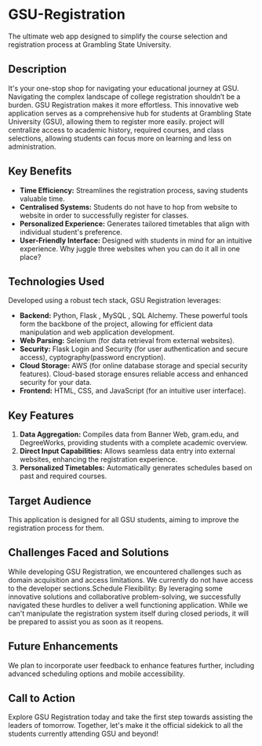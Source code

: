 # GSU-Registration
The ultimate web app designed to simplify the course selection and registration process at Grambling State University. 

## Description
It's your one-stop shop for navigating your educational journey at GSU. Navigating the complex landscape of college registration shouldn’t be a burden. GSU Registration makes it more effortless. This innovative web application serves as a comprehensive hub for students at Grambling State University (GSU), allowing them to register more easily. project will centralize access to academic history, required courses, and class selections, allowing students can focus more on learning and less on administration.

## Key Benefits
- **Time Efficiency:** Streamlines the registration process, saving students valuable time.
- **Centralised Systems:** Students do not have to hop from website to website in order to successfully register for classes.
- **Personalized Experience:** Generates tailored timetables that align with individual student's preference.
- **User-Friendly Interface:** Designed with students in mind for an intuitive experience. Why juggle three websites when you can do it all in one place?

## Technologies Used
Developed using a robust tech stack, GSU Registration leverages:
- **Backend:** Python, Flask , MySQL , SQL Alchemy. These powerful tools form the backbone of the project, allowing for efficient data manipulation and web application development.
- **Web Parsing:** Selenium (for data retrieval from external websites).
- **Security:** Flask Login and Security (for user authentication and secure access), cyptography(password encryption).
- **Cloud Storage:** AWS (for online database storage and special security features).  Cloud-based storage ensures reliable access and enhanced security for your data.
- **Frontend:** HTML, CSS, and JavaScript (for an intuitive user interface).

## Key Features
1. **Data Aggregation:** Compiles data from Banner Web, gram.edu, and DegreeWorks, providing students with a complete academic overview.
2. **Direct Input Capabilities:** Allows seamless data entry into external websites, enhancing the registration experience.
3. **Personalized Timetables:** Automatically generates schedules based on past and required courses.

## Target Audience
This application is designed for all GSU students, aiming to improve the registration process for them.

## Challenges Faced and Solutions
While developing GSU Registration, we encountered challenges such as domain acquisition and access limitations. We currently do not have access to the developer sections.Schedule Flexibility: By leveraging some innovative solutions and collaborative problem-solving, we successfully navigated these hurdles to deliver a well functioning application.  While we can't manipulate the registration system itself during closed periods, it will be prepared to assist you as soon as it reopens.

## Future Enhancements
We plan to incorporate user feedback to enhance features further, including advanced scheduling options and mobile accessibility.

## Call to Action
Explore GSU Registration today and take the first step towards assisting the leaders of tomorrow. Together, let's make it the official sidekick to all the students currently attending GSU and beyond!
